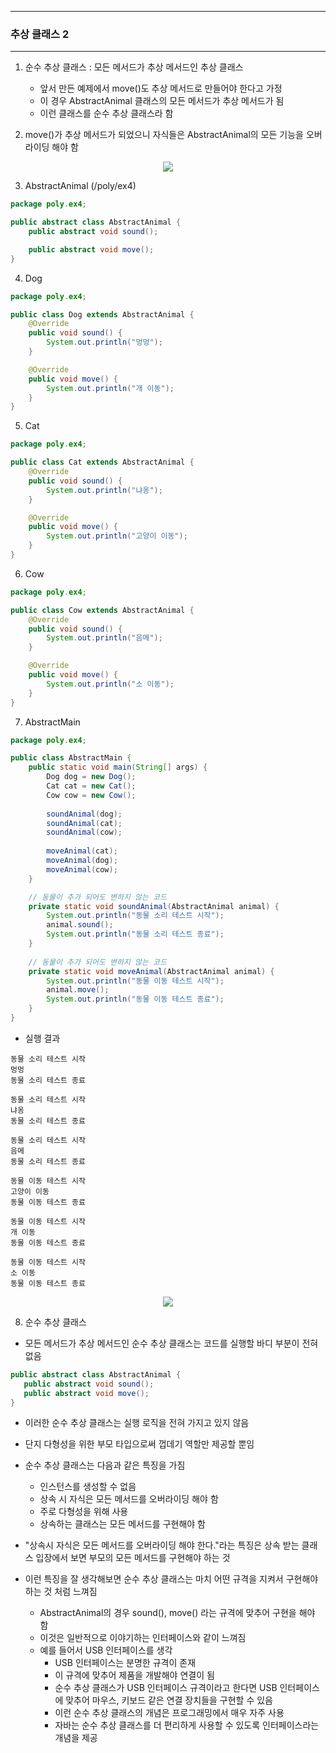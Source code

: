-----
### 추상 클래스 2
-----
1. 순수 추상 클래스 : 모든 메서드가 추상 메서드인 추상 클래스
   - 앞서 만든 예제에서 move()도 추상 메서드로 만들어야 한다고 가정
   - 이 경우 AbstractAnimal 클래스의 모든 메서드가 추상 메서드가 됨
   - 이런 클래스를 순수 추상 클래스라 함

2. move()가 추상 메서드가 되었으니 자식들은 AbstractAnimal의 모든 기능을 오버라이딩 해야 함
<div align="center">
<img src="https://github.com/user-attachments/assets/fe371145-2ec8-43bb-99a3-a38215e02d27">
</div>

3. AbstractAnimal (/poly/ex4)
```java
package poly.ex4;

public abstract class AbstractAnimal {
    public abstract void sound();

    public abstract void move();
}
```

4. Dog
```java
package poly.ex4;

public class Dog extends AbstractAnimal {
    @Override
    public void sound() {
        System.out.println("멍멍");
    }

    @Override
    public void move() {
        System.out.println("개 이동");
    }
}
```

5. Cat
```java
package poly.ex4;

public class Cat extends AbstractAnimal {
    @Override
    public void sound() {
        System.out.println("냐옹");
    }

    @Override
    public void move() {
        System.out.println("고양이 이동");
    }
}
```

6. Cow
```java
package poly.ex4;

public class Cow extends AbstractAnimal {
    @Override
    public void sound() {
        System.out.println("음메");
    }

    @Override
    public void move() {
        System.out.println("소 이동");
    }
}
```

7. AbstractMain
```java
package poly.ex4;

public class AbstractMain {
    public static void main(String[] args) {
        Dog dog = new Dog();
        Cat cat = new Cat();
        Cow cow = new Cow();
        
        soundAnimal(dog);
        soundAnimal(cat);
        soundAnimal(cow);
        
        moveAnimal(cat);
        moveAnimal(dog);
        moveAnimal(cow);
    }

    // 동물이 추가 되어도 변하지 않는 코드
    private static void soundAnimal(AbstractAnimal animal) {
        System.out.println("동물 소리 테스트 시작");
        animal.sound();
        System.out.println("동물 소리 테스트 종료");
    }
    
    // 동물이 추가 되어도 변하지 않는 코드
    private static void moveAnimal(AbstractAnimal animal) {
        System.out.println("동물 이동 테스트 시작");
        animal.move();
        System.out.println("동물 이동 테스트 종료");
    }
}
```

  - 실행 결과
```
동물 소리 테스트 시작
멍멍
동물 소리 테스트 종료

동물 소리 테스트 시작
냐옹
동물 소리 테스트 종료

동물 소리 테스트 시작
음메
동물 소리 테스트 종료

동물 이동 테스트 시작
고양이 이동
동물 이동 테스트 종료

동물 이동 테스트 시작
개 이동
동물 이동 테스트 종료

동물 이동 테스트 시작
소 이동
동물 이동 테스트 종료
```
<div align="center">
<img src="https://github.com/user-attachments/assets/a9841153-0062-4bfa-af38-6381d96e68ee">
</div>

8. 순수 추상 클래스
  - 모든 메서드가 추상 메서드인 순수 추상 클래스는 코드를 실행할 바디 부분이 전혀 없음
```java
public abstract class AbstractAnimal {
   public abstract void sound();
   public abstract void move();
}
```
   - 이러한 순수 추상 클래스는 실행 로직을 전혀 가지고 있지 않음
   - 단지 다형성을 위한 부모 타입으로써 껍데기 역할만 제공할 뿐임
   - 순수 추상 클래스는 다음과 같은 특징을 가짐
      + 인스턴스를 생성할 수 없음
      + 상속 시 자식은 모든 메서드를 오버라이딩 해야 함
      + 주로 다형성을 위해 사용
      + 상속하는 클래스는 모든 메서드를 구현해야 함

   - "상속시 자식은 모든 메서드를 오버라이딩 해야 한다."라는 특징은 상속 받는 클래스 입장에서 보면 부모의 모든 메서드를 구현해야 하는 것
   - 이런 특징을 잘 생각해보면 순수 추상 클래스는 마치 어떤 규격을 지켜서 구현해야 하는 것 처럼 느껴짐
      + AbstractAnimal의 경우 sound(), move() 라는 규격에 맞추어 구현을 해야 함
      + 이것은 일반적으로 이야기하는 인터페이스와 같이 느껴짐
      + 예를 들어서 USB 인터페이스를 생각
         * USB 인터페이스는 분명한 규격이 존재
         * 이 규격에 맞추어 제품을 개발해야 연결이 됨
         * 순수 추상 클래스가 USB 인터페이스 규격이라고 한다면 USB 인터페이스에 맞추어 마우스, 키보드 같은 연결 장치들을 구현할 수 있음
         * 이런 순수 추상 클래스의 개념은 프로그래밍에서 매우 자주 사용
         * 자바는 순수 추상 클래스를 더 편리하게 사용할 수 있도록 인터페이스라는 개념을 제공
